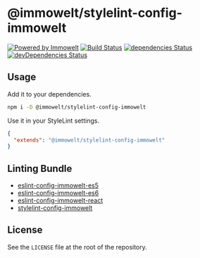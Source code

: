 # @immowelt/stylelint-config-immowelt

[![Powered by Immowelt](https://img.shields.io/badge/powered%20by-immowelt-yellow.svg?colorB=ffb200)](https://stackshare.io/immowelt-group/)
[![Build Status](https://travis-ci.org/ImmoweltGroup/stylelint-config-immowelt.svg?branch=master)](https://travis-ci.org/ImmoweltGroup/stylelint-config-immowelt)
[![dependencies Status](https://david-dm.org/ImmoweltGroup/stylelint-config-immowelt/status.svg)](https://david-dm.org/ImmoweltGroup/stylelint-config-immowelt)
[![devDependencies Status](https://david-dm.org/ImmoweltGroup/stylelint-config-immowelt/dev-status.svg)](https://david-dm.org/ImmoweltGroup/stylelint-config-immowelt?type=dev)

## Usage

Add it to your dependencies.

```bash
npm i -D @immowelt/stylelint-config-immowelt
```

Use it in your StyleLint settings.

```json
{
  "extends": "@immowelt/stylelint-config-immowelt"
}
```
## Linting Bundle

* [eslint-config-immowelt-es5](https://github.com/ImmoweltGroup/eslint-config-immowelt-es5)
* [eslint-config-immowelt-es6](https://github.com/ImmoweltGroup/eslint-config-immowelt-es6)
* [eslint-config-immowelt-react](https://github.com/ImmoweltGroup/eslint-config-immowelt-react)
* [stylelint-config-immowelt](https://github.com/ImmoweltGroup/stylelint-config-immowelt)

## License

See the `LICENSE` file at the root of the repository.
